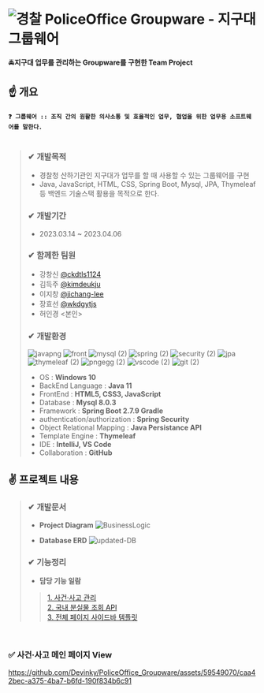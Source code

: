 # ![경찰](https://github.com/Devinky/PoliceOffice_Groupware/assets/59549070/fce36758-7f87-43a3-95b6-dd3e8b8df736) PoliceOffice Groupware - 지구대 그룹웨어
🚔**지구대 업무를 관리하는 Groupware를 구현한 Team Project**
  
## ☝ 개요
#### `❓ 그룹웨어 :: 조직 간의 원활한 의사소통 및 효율적인 업무, 협업을 위한 업무용 소프트웨어를 말한다.` <br><br>
> ### ✔ 개발목적
> - 경찰청 산하기관인 지구대가 업무를 할 때 사용할 수 있는 그룹웨어를 구현
> - Java, JavaScript, HTML, CSS, Spring Boot, Mysql, JPA, Thymeleaf 등 백엔드 기술스택 활용을 목적으로 한다.
> ### ✔ 개발기간
> - 2023.03.14 ~ 2023.04.06
> ### ✔ 함께한 팀원
> - 강창신 [@ckdtls1124](https://github.com/ckdtls1124)
> - 김득주 [@kimdeukju](https://github.com/kimdeukju)
> - 이지창 [@jichang-lee](https://github.com/jichang-lee)
> - 장효선 [@wkdgytjs](https://github.com/wkdgytjs)
> - 허인경 <본인>
> ### ✔ 개발환경
>  ![javapng](https://github.com/Devinky/PoliceOffice_Groupware/assets/59549070/921fe513-8e01-4a5c-8023-9d5420d35c5b) ![front](https://github.com/Devinky/PoliceOffice_Groupware/assets/59549070/319427e0-6750-4ccb-b70f-7f5422d21dc5) ![mysql (2)](https://github.com/Devinky/PoliceOffice_Groupware/assets/59549070/6bc4c0dd-362b-4701-a761-3f9eb48d6de7) ![spring (2)](https://github.com/Devinky/PoliceOffice_Groupware/assets/59549070/693810b9-ef23-4070-a92e-0806c1f49d39) ![security (2)](https://github.com/Devinky/PoliceOffice_Groupware/assets/59549070/3c418701-6ef3-4633-8f8d-fb26853f83bd) ![jpa](https://github.com/Devinky/PoliceOffice_Groupware/assets/59549070/ec7aad6b-5df8-41cf-ad73-c6c9d388539f) ![thymeleaf (2)](https://github.com/Devinky/PoliceOffice_Groupware/assets/59549070/153c5e04-1292-4794-9c6a-802214fce8be) ![pngegg (2)](https://github.com/Devinky/PoliceOffice_Groupware/assets/59549070/1ee95080-c95f-41fa-8e19-2720a82e2412) ![vscode (2)](https://github.com/Devinky/PoliceOffice_Groupware/assets/59549070/23770eda-6f0c-4c02-959c-63f9d3def4d1) ![git (2)](https://github.com/Devinky/PoliceOffice_Groupware/assets/59549070/fe077c0b-89e5-431f-b1ca-f6324d62a829)
> - OS : **Windows 10**
> - BackEnd Language : **Java 11**
> - FrontEnd : **HTML5, CSS3, JavaScript**
> - Database : **Mysql 8.0.3**
> - Framework : **Spring Boot 2.7.9 Gradle**
> - authentication/authorization : **Spring Security**
> - Object Relational Mapping : **Java Persistance API**
> - Template Engine : **Thymeleaf**
> - IDE : **IntelliJ, VS Code**
> - Collaboration : **GitHub**

## ✌ 프로젝트 내용
> ### ✔ 개발문서
> - **Project Diagram**
> ![BusinessLogic](https://github.com/Devinky/PoliceOffice_Groupware/assets/59549070/e29b47cb-db5a-404c-8f67-71cd731f9b61)
>
> - **Database ERD**
> ![updated-DB](https://github.com/Devinky/PoliceOffice_Groupware/assets/59549070/37acc78b-8d1f-4b54-9777-eebec200f5ce)
> 
> ### ✔ 기능정리
> - **담당 기능 일람**
> > [1. 사건·사고 관리](https://github.com/Devinky/PoliceOffice_Groupware/wiki/%EC%82%AC%EA%B1%B4%EA%B4%80%EB%A6%AC) <br>
> > [2. 국내 분실물 조회 API](https://github.com/Devinky/PoliceOffice_Groupware/wiki/API) <br>
> > [3. 전체 페이지 사이드바 템플릿](https://github.com/Devinky/Groupware-Project_Main)

<br>

### ✅ 사건·사고 메인 페이지 View
https://github.com/Devinky/PoliceOffice_Groupware/assets/59549070/caa42bec-a375-4ba7-b6fd-190f834b6c91
